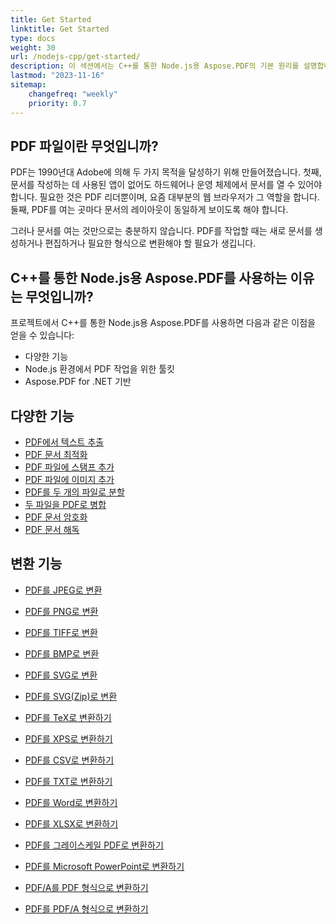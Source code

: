 ```yaml
---
title: Get Started 
linktitle: Get Started
type: docs
weight: 30
url: /nodejs-cpp/get-started/
description: 이 섹션에서는 C++를 통한 Node.js용 Aspose.PDF의 기본 원리를 설명합니다. C++를 통한 Node.js용 Aspose.PDF는 다양한 기능을 지원합니다.
lastmod: "2023-11-16"   
sitemap:
    changefreq: "weekly"
    priority: 0.7
---
```


## PDF 파일이란 무엇입니까?

PDF는 1990년대 Adobe에 의해 두 가지 목적을 달성하기 위해 만들어졌습니다. 첫째, 문서를 작성하는 데 사용된 앱이 없어도 하드웨어나 운영 체제에서 문서를 열 수 있어야 합니다. 필요한 것은 PDF 리더뿐이며, 요즘 대부분의 웹 브라우저가 그 역할을 합니다. 둘째, PDF를 여는 곳마다 문서의 레이아웃이 동일하게 보이도록 해야 합니다.

그러나 문서를 여는 것만으로는 충분하지 않습니다. PDF를 작업할 때는 새로 문서를 생성하거나 편집하거나 필요한 형식으로 변환해야 할 필요가 생깁니다.

## C++를 통한 Node.js용 Aspose.PDF를 사용하는 이유는 무엇입니까?

프로젝트에서 C++를 통한 Node.js용 Aspose.PDF를 사용하면 다음과 같은 이점을 얻을 수 있습니다:

- 다양한 기능
- Node.js 환경에서 PDF 작업을 위한 툴킷
- Aspose.PDF for .NET 기반

## 다양한 기능

- [PDF에서 텍스트 추출](/pdf/nodejs-cpp/extract-text/)
- [PDF 문서 최적화](/pdf/nodejs-cpp/optimize-pdf/)
- [PDF 파일에 스탬프 추가](/pdf/nodejs-cpp/add-stamp-to-pdf/)
- [PDF 파일에 이미지 추가](/pdf/nodejs-cpp/add-image-to-pdf/)
- [PDF를 두 개의 파일로 분할](/pdf/nodejs-cpp/split-pdf/)
- [두 파일을 PDF로 병합](/pdf/nodejs-cpp/merge-pdf/)
- [PDF 문서 암호화](/pdf/nodejs-cpp/encrypt-pdf/)
- [PDF 문서 해독](/pdf/nodejs-cpp/decrypt-pdf/)

## 변환 기능

- [PDF를 JPEG로 변환](/pdf/nodejs-cpp/convert-pdf-to-images-format/)
- [PDF를 PNG로 변환](/pdf/nodejs-cpp/convert-pdf-to-images-format/)
- [PDF를 TIFF로 변환](/pdf/nodejs-cpp/convert-pdf-to-images-format/)
- [PDF를 BMP로 변환](/pdf/nodejs-cpp/convert-pdf-to-images-format/)
- [PDF를 SVG로 변환](/pdf/nodejs-cpp/convert-pdf-to-images-format/)

- [PDF를 SVG(Zip)로 변환](/pdf/nodejs-cpp/convert-pdf-to-images-format/)
- [PDF를 TeX로 변환하기](/pdf/nodejs-cpp/convert-pdf-to-other-files/)
- [PDF를 XPS로 변환하기](/pdf/nodejs-cpp/convert-pdf-to-other-files/)
- [PDF를 CSV로 변환하기](/pdf/nodejs-cpp/convert-pdf-to-xlsx/)
- [PDF를 TXT로 변환하기](/pdf/nodejs-cpp/convert-pdf-to-other-files/)
- [PDF를 Word로 변환하기](/pdf/nodejs-cpp/convert-pdf-to-doc/)
- [PDF를 XLSX로 변환하기](/pdf/nodejs-cpp/convert-pdf-to-xlsx/)
- [PDF를 그레이스케일 PDF로 변환하기](/pdf/nodejs-cpp/convert-pdf-to-other-files/)
- [PDF를 Microsoft PowerPoint로 변환하기](/pdf/nodejs-cpp/convert-pdf-to-powerpoint/)
- [PDF/A를 PDF 형식으로 변환하기](/pdf/nodejs-cpp/convert-pdfa-to-pdf/)
- [PDF를 PDF/A 형식으로 변환하기](/pdf/nodejs-cpp/convert-pdf-to-pdfa/)